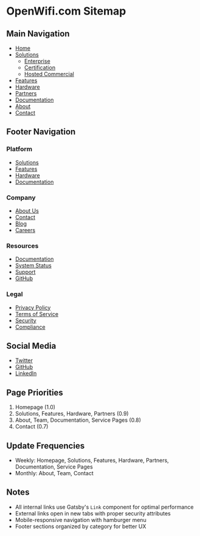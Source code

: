 # OpenWifi.com Sitemap

## Main Navigation
- [Home](/)
- [Solutions](/solutions)
  - [Enterprise](/services/enterprise)
  - [Certification](/services/certification)
  - [Hosted Commercial](/services/hosted-commercial-openwifi)
- [Features](/features)
- [Hardware](/hardware)
- [Partners](/partners)
- [Documentation](/documentation)
- [About](/about)
- [Contact](/contact)

## Footer Navigation

### Platform
- [Solutions](/solutions)
- [Features](/features)
- [Hardware](/hardware)
- [Documentation](/documentation)

### Company
- [About Us](/about)
- [Contact](/contact)
- [Blog](https://blog.openwifi.com)
- [Careers](/careers)

### Resources
- [Documentation](/documentation)
- [System Status](https://status.openwifi.com)
- [Support](/support)
- [GitHub](https://github.com/openwifi)

### Legal
- [Privacy Policy](/privacy)
- [Terms of Service](/terms)
- [Security](/security)
- [Compliance](/compliance)

## Social Media
- [Twitter](https://twitter.com/openwifi)
- [GitHub](https://github.com/openwifi)
- [LinkedIn](https://linkedin.com/company/openwifi)

## Page Priorities
1. Homepage (1.0)
2. Solutions, Features, Hardware, Partners (0.9)
3. About, Team, Documentation, Service Pages (0.8)
4. Contact (0.7)

## Update Frequencies
- Weekly: Homepage, Solutions, Features, Hardware, Partners, Documentation, Service Pages
- Monthly: About, Team, Contact

## Notes
- All internal links use Gatsby's `Link` component for optimal performance
- External links open in new tabs with proper security attributes
- Mobile-responsive navigation with hamburger menu
- Footer sections organized by category for better UX 